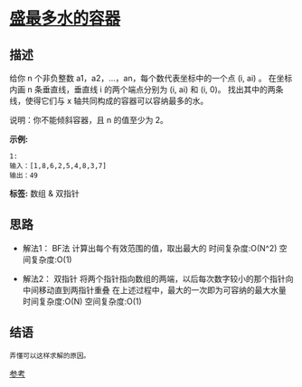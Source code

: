 # [ 盛最多水的容器 ][title]

## 描述
给你 n 个非负整数 a1，a2，...，an，每个数代表坐标中的一个点 (i, ai) 。
在坐标内画 n 条垂直线，垂直线 i 的两个端点分别为 (i, ai) 和 (i, 0)。
找出其中的两条线，使得它们与 x 轴共同构成的容器可以容纳最多的水。

说明：你不能倾斜容器，且 n 的值至少为 2。

**示例:**
```
1:
输入：[1,8,6,2,5,4,8,3,7]
输出：49

```


**标签:** 数组 & 双指针


## 思路
+ 解法1： BF法
    计算出每个有效范围的值，取出最大的
    时间复杂度:O(N^2)  空间复杂度:O(1)
    
+ 解法2： 双指针
    将两个指针指向数组的两端，以后每次数字较小的那个指针向中间移动直到两指针重叠
    在上述过程中，最大的一次即为可容纳的最大水量
    时间复杂度:O(N)  空间复杂度:O(1)
 
## 结语
    弄懂可以这样求解的原因。


[参考][reference]
  
[title]: https://leetcode-cn.com/problems/container-with-most-water/
[reference]: https://leetcode-cn.com/problems/container-with-most-water/solution/sheng-zui-duo-shui-de-rong-qi-by-leetcode-solution/